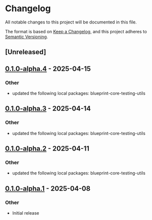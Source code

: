 # Changelog

All notable changes to this project will be documented in this file.

The format is based on [Keep a Changelog](https://keepachangelog.com/en/1.0.0/),
and this project adheres to [Semantic Versioning](https://semver.org/spec/v2.0.0.html).

## [Unreleased]

## [0.1.0-alpha.4](https://github.com/tangle-network/blueprint/compare/blueprint-anvil-testing-utils-v0.1.0-alpha.3...blueprint-anvil-testing-utils-v0.1.0-alpha.4) - 2025-04-15

### Other

- updated the following local packages: blueprint-core-testing-utils

## [0.1.0-alpha.3](https://github.com/tangle-network/blueprint/compare/blueprint-anvil-testing-utils-v0.1.0-alpha.2...blueprint-anvil-testing-utils-v0.1.0-alpha.3) - 2025-04-14

### Other

- updated the following local packages: blueprint-core-testing-utils

## [0.1.0-alpha.2](https://github.com/tangle-network/blueprint/compare/blueprint-anvil-testing-utils-v0.1.0-alpha.1...blueprint-anvil-testing-utils-v0.1.0-alpha.2) - 2025-04-11

### Other

- updated the following local packages: blueprint-core-testing-utils

## [0.1.0-alpha.1](https://github.com/tangle-network/blueprint/releases/tag/blueprint-anvil-testing-utils-v0.1.0-alpha.1) - 2025-04-08

### Other

- Initial release
